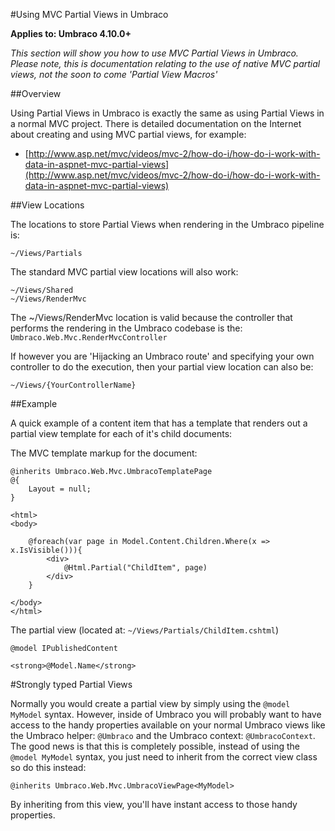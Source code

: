 #Using MVC Partial Views in Umbraco

**Applies to: Umbraco 4.10.0+**

_This section will show you how to use MVC Partial Views in Umbraco. Please note, this is documentation relating to the use of native MVC partial views, not the soon to come 'Partial View Macros'_ 

##Overview

Using Partial Views in Umbraco is exactly the same as using Partial Views in a normal MVC project. There is detailed documentation on the Internet about creating and using MVC partial views, for example:

* [http://www.asp.net/mvc/videos/mvc-2/how-do-i/how-do-i-work-with-data-in-aspnet-mvc-partial-views](http://www.asp.net/mvc/videos/mvc-2/how-do-i/how-do-i-work-with-data-in-aspnet-mvc-partial-views)

##View Locations

The locations to store Partial Views when rendering in the Umbraco pipeline is:

	~/Views/Partials

The standard MVC partial view locations will also work:

	~/Views/Shared
	~/Views/RenderMvc

The ~/Views/RenderMvc location is valid because the controller that performs the rendering in the Umbraco codebase is the: `Umbraco.Web.Mvc.RenderMvcController`

If however you are 'Hijacking an Umbraco route' and specifying your own controller to do the execution, then your partial view location can also be:

	~/Views/{YourControllerName}

##Example

A quick example of a content item that has a template that renders out a partial view template for each of it's child documents:

The MVC template markup for the document:

	@inherits Umbraco.Web.Mvc.UmbracoTemplatePage
	@{
	    Layout = null;
	}
	
	<html>
	<body>
		
		@foreach(var page in Model.Content.Children.Where(x => x.IsVisible())){
			<div>
				@Html.Partial("ChildItem", page)
			</div>
		}
		
	</body>	
	</html>

The partial view (located at: `~/Views/Partials/ChildItem.cshtml`)

	@model IPublishedContent
	
	<strong>@Model.Name</strong>

#Strongly typed Partial Views

Normally you would create a partial view by simply using the `@model MyModel` syntax. However, inside of Umbraco you will probably want to have access to the handy properties available on your normal Umbraco views like the Umbraco helper: `@Umbraco` and the Umbraco context: `@UmbracoContext`. The good news is that this is completely possible, instead of using the `@model MyModel` syntax, you just need to inherit from the correct view class so do this instead:

	@inherits Umbraco.Web.Mvc.UmbracoViewPage<MyModel>

By inheriting from this view, you'll have instant access to those handy properties.
